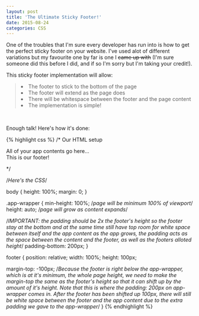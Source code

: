 ```yaml
---
layout: post
title: 'The Ultimate Sticky Footer!'
date: 2015-08-24
categories: CSS
---
```


One of the troubles that I'm sure every developer has run into is how to get the perfect sticky footer on your website. I've used alot of different variations but my favourite one by far is one I <strike>came up with</strike> (I'm sure someone did this before I did, and if so I'm sorry but I'm taking your credit!).

This sticky footer implementation will allow:

<blockquote>
  <li>The footer to stick to the bottom of the page</li>
  <li>The footer will extend as the page does</li>
  <li>There will be whitespace between the footer and the page content</li>
  <li>The implementation is simple!</li>
</blockquote>
<br>

Enough talk! Here's how it's done:

{% highlight css %}
/* Our HTML setup

<body>

  <div class='app-wrapper'>
    All of your app contents go here...
  </div>

  <footer>This is our footer!</footer>

</body>

*/


/*Here's the CSS*/

body {
  height: 100%;
  margin: 0;
}

.app-wrapper {
  min-height: 100%; /*page will be minimum 100% of viewport*/
  height: auto; /*page will grow as content expands*/

  /*IMPORTANT: the padding should be 2x the footer's height so the footer stay at the bottom and at the same time still have top room for white space between itself and the app content as the app grows, the padding acts as the space between the content and the footer, as well as the footers alloted height*/
  padding-bottom: 200px; 
}

footer {
  position: relative;
  width: 100%;
  height: 100px;

  margin-top: -100px; /*Because the footer is right below the app-wrapper, which is at it's minimum, the whole page height, we need to make the margin-top the same as the footer's height so that it can shift up by the amount of it's height. Note that this is where the padding: 200px on app-wrapper comes in. After the footer has been shifted up 100px, there will still be white space between the footer and the app content due to the extra padding we gave to the app-wrapper*/
}
{% endhighlight %}
<br>